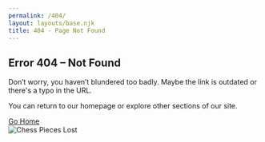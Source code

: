 ```yaml
---
permalink: /404/
layout: layouts/base.njk
title: 404 - Page Not Found
---
```


<section class="section">
    <h2>Error 404 – Not Found</h2>
    <p>Don’t worry, you haven’t blundered too badly. Maybe the link is outdated or there's a typo in the URL.</p>
    <p>You can return to our homepage or explore other sections of our site.</p>
    <div class="button-group">
        <a href="{{ '/' | url }}" class="button">Go Home</a>
    </div>
    <img src="{{ '/assets/locations.jpg' | url }}" alt="Chess Pieces Lost" />
</section>
